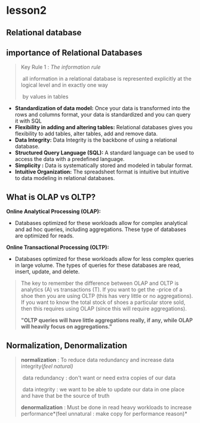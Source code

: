 # lesson2

## Relational database 



## importance of Relational Databases

> Key Rule 1 : *The information rule*
>
> ​	all information in a relational database is represented explicitly at the logical level and in exactly one way 
>
> ​	by values in tables

- **Standardization of data model:** Once your data is transformed into the rows and columns format, your data is standardized and you can query it with SQL
- **Flexibility in adding and altering tables:** Relational databases gives you flexibility to add tables, alter tables, add and remove data.
- **Data Integrity:** Data Integrity is the backbone of using a relational database.
- **Structured Query Language (SQL):** A standard language can be used to access the data with a predefined language.
- **Simplicity :** Data is systematically stored and modeled in tabular format.
- **Intuitive Organization:** The spreadsheet format is intuitive but intuitive to data modeling in relational databases.





## What is OLAP vs OLTP?

**Online Analytical Processing (OLAP):**

- Databases optimized for these workloads allow for complex analytical and ad hoc queries, including aggregations. These type of databases are optimized for reads.

**Online Transactional Processing (OLTP):**

- Databases optimized for these workloads allow for less complex queries in large volume. The types of queries for these databases are read, insert, update, and delete.

> The key to remember the difference between OLAP and OLTP is analytics (A) vs transactions (T). If you want to get the -price of a shoe then you are using OLTP (this has very little or no aggregations). If you want to know the total stock of shoes a particular store sold, then this requires using OLAP (since this will require aggregations).
>
> **"OLTP queries will have little aggregations really, if any, while OLAP will heavily focus on aggregations."**



## Normalization, Denormalization

> **normalization**  : To reduce data redundancy and increase data integrity(*feel natural)*
>
> ​	data redundancy : don't want or need extra copies of our data
>
> ​	data integrity : we want to be able to update our data in one place and have that be the source of truth
>
> **denormalization** : Must be done in read heavy workloads to increase performance*(feel unnatural : make copy  for performance reason)* 



